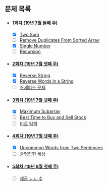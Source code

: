 ## 문제 목록
 - #### [1회차 (19년 7월 둘째 주)](https://github.com/luna-young/LearnAlgorithm/tree/master/문제풀이/JulyWeek2)
    - [x] [Two Sum](https://leetcode.com/problems/two-sum/description/)
    - [ ] [Remove Duplicates From Sorted Array](https://leetcode.com/problems/remove-duplicates-from-sorted-array/description/)
    - [x] [Single Number](https://leetcode.com/problems/single-number/description/)
    - [ ] [Recursion](https://www.acmicpc.net/problem/1074)

 - #### [2회차 (19년 7월 셋째 주)](https://github.com/luna-young/LearnAlgorithm/tree/master/문제풀이/JulyWeek3)
    - [x] [Reverse String](https://leetcode.com/problems/reverse-string/)
    - [x] [Reverse Words in a String](https://leetcode.com/problems/reverse-words-in-a-string/)
    - [ ] [조세퍼스 문제](https://www.acmicpc.net/problem/11866)
    
 - #### [3회차 (19년 7월 넷째 주)](https://github.com/luna-young/LearnAlgorithm/tree/master/문제풀이/JulyWeek4)
    - [x] [Maximum Subarray](https://leetcode.com/problems/maximum-subarray/description/)
    - [ ] [Best Time to Buy and Sell Stock](https://leetcode.com/problems/best-time-to-buy-and-sell-stock/description/)
    - [ ] [미로 탐색](https://www.acmicpc.net/problem/2178)
    
 - #### [4회차 (19년 7월 넷째 주)](https://github.com/luna-young/LearnAlgorithm/tree/master/문제풀이/JulyWeek5)
    - [x] [Uncommon Words from Two Sentences](https://leetcode.com/problems/uncommon-words-from-two-sentences/)
    - [ ] [균형잡힌 세상](https://www.acmicpc.net/problem/4949)
    
 - #### [5회차 (19년 9월 첫째 주)](https://github.com/luna-young/LearnAlgorithm/tree/master/문제풀이/SeptWeek1)
    - [ ] [제곱 ㄴㄴ 수](https://www.acmicpc.net/problem/1016)
